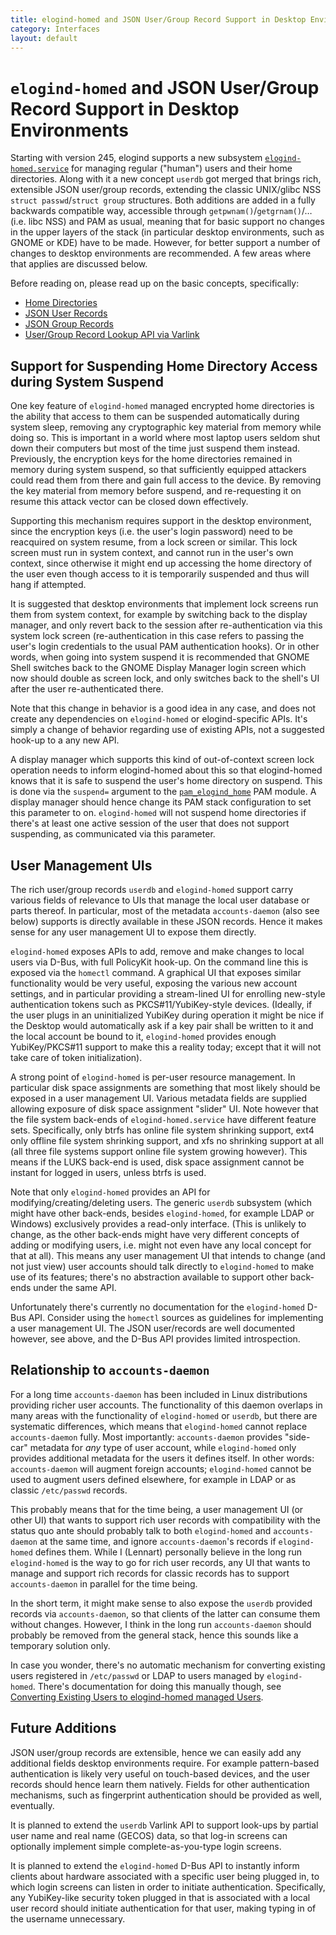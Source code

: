 ```yaml
---
title: elogind-homed and JSON User/Group Record Support in Desktop Environments
category: Interfaces
layout: default
---
```


# `elogind-homed` and JSON User/Group Record Support in Desktop Environments

Starting with version 245, elogind supports a new subsystem
[`elogind-homed.service`](https://www.freedesktop.org/software/elogind/man/elogind-homed.service.html)
for managing regular ("human") users and their home directories. Along with it
a new concept `userdb` got merged that brings rich, extensible JSON user/group
records, extending the classic UNIX/glibc NSS `struct passwd`/`struct group`
structures. Both additions are added in a fully backwards compatible way,
accessible through `getpwnam()`/`getgrnam()`/… (i.e. libc NSS) and PAM as
usual, meaning that for basic support no changes in the upper layers of the
stack (in particular desktop environments, such as GNOME or KDE) have to be
made. However, for better support a number of changes to desktop environments
are recommended. A few areas where that applies are discussed below.

Before reading on, please read up on the basic concepts, specifically:

* [Home Directories](https://elogind.io/HOME_DIRECTORY)
* [JSON User Records](https://elogind.io/USER_RECORD)
* [JSON Group Records](https://elogind.io/GROUP_RECORD)
* [User/Group Record Lookup API via Varlink](https://elogind.io/USER_GROUP_API)

## Support for Suspending Home Directory Access during System Suspend

One key feature of `elogind-homed` managed encrypted home directories is the
ability that access to them can be suspended automatically during system sleep,
removing any cryptographic key material from memory while doing so. This is
important in a world where most laptop users seldom shut down their computers
but most of the time just suspend them instead. Previously, the encryption keys
for the home directories remained in memory during system suspend, so that
sufficiently equipped attackers could read them from there and gain full access
to the device. By removing the key material from memory before suspend, and
re-requesting it on resume this attack vector can be closed down effectively.

Supporting this mechanism requires support in the desktop environment, since
the encryption keys (i.e. the user's login password) need to be reacquired on
system resume, from a lock screen or similar. This lock screen must run in
system context, and cannot run in the user's own context, since otherwise it
might end up accessing the home directory of the user even though access to it
is temporarily suspended and thus will hang if attempted.

It is suggested that desktop environments that implement lock screens run them
from system context, for example by switching back to the display manager, and
only revert back to the session after re-authentication via this system lock
screen (re-authentication in this case refers to passing the user's login
credentials to the usual PAM authentication hooks). Or in other words, when
going into system suspend it is recommended that GNOME Shell switches back to
the GNOME Display Manager login screen which now should double as screen lock,
and only switches back to the shell's UI after the user re-authenticated there.

Note that this change in behavior is a good idea in any case, and does not
create any dependencies on `elogind-homed` or elogind-specific APIs. It's
simply a change of behavior regarding use of existing APIs, not a suggested
hook-up to a any new API.

A display manager which supports this kind of out-of-context screen lock
operation needs to inform elogind-homed about this so that elogind-homed knows
that it is safe to suspend the user's home directory on suspend. This is done
via the `suspend=` argument to the
[`pam_elogind_home`](https://www.freedesktop.org/software/elogind/man/pam_elogind_home.html)
PAM module. A display manager should hence change its PAM stack configuration
to set this parameter to on. `elogind-homed` will not suspend home directories
if there's at least one active session of the user that does not support
suspending, as communicated via this parameter.

## User Management UIs

The rich user/group records `userdb` and `elogind-homed` support carry various
fields of relevance to UIs that manage the local user database or parts
thereof. In particular, most of the metadata `accounts-daemon` (also see below)
supports is directly available in these JSON records. Hence it makes sense for
any user management UI to expose them directly.

`elogind-homed` exposes APIs to add, remove and make changes to local users via
D-Bus, with full PolicyKit hook-up. On the command line this is exposed via the
`homectl` command. A graphical UI that exposes similar functionality would be
very useful, exposing the various new account settings, and in particular
providing a stream-lined UI for enrolling new-style authentication tokens such
as PKCS#11/YubiKey-style devices. (Ideally, if the user plugs in an
uninitialized YubiKey during operation it might be nice if the Desktop would
automatically ask if a key pair shall be written to it and the local account be
bound to it, `elogind-homed` provides enough YubiKey/PKCS#11 support to make
this a reality today; except that it will not take care of token
initialization).

A strong point of `elogind-homed` is per-user resource management. In
particular disk space assignments are something that most likely should be
exposed in a user management UI. Various metadata fields are supplied allowing
exposure of disk space assignment "slider" UI. Note however that the file system
back-ends of `elogind-homed.service` have different feature sets. Specifically,
only btrfs has online file system shrinking support, ext4 only offline file
system shrinking support, and xfs no shrinking support at all (all three file
systems support online file system growing however). This means if the LUKS
back-end is used, disk space assignment cannot be instant for logged in users,
unless btrfs is used.

Note that only `elogind-homed` provides an API for modifying/creating/deleting
users. The generic `userdb` subsystem (which might have other back-ends, besides
`elogind-homed`, for example LDAP or Windows) exclusively provides a read-only
interface. (This is unlikely to change, as the other back-ends might have very
different concepts of adding or modifying users, i.e. might not even have any
local concept for that at all). This means any user management UI that intends
to change (and not just view) user accounts should talk directly to
`elogind-homed` to make use of its features; there's no abstraction available
to support other back-ends under the same API.

Unfortunately there's currently no documentation for the `elogind-homed` D-Bus
API. Consider using the `homectl` sources as guidelines for implementing a user
management UI. The JSON user/records are well documented however, see above,
and the D-Bus API provides limited introspection.

## Relationship to `accounts-daemon`

For a long time `accounts-daemon` has been included in Linux distributions
providing richer user accounts. The functionality of this daemon overlaps in
many areas with the functionality of `elogind-homed` or `userdb`, but there are
systematic differences, which means that `elogind-homed` cannot replace
`accounts-daemon` fully. Most importantly: `accounts-daemon` provides
"side-car" metadata for *any* type of user account, while `elogind-homed` only
provides additional metadata for the users it defines itself.  In other words:
`accounts-daemon` will augment foreign accounts; `elogind-homed` cannot be used
to augment users defined elsewhere, for example in LDAP or as classic
`/etc/passwd` records.

This probably means that for the time being, a user management UI (or other UI)
that wants to support rich user records with compatibility with the status quo
ante should probably talk to both `elogind-homed` and `accounts-daemon` at the
same time, and ignore `accounts-daemon`'s records if `elogind-homed` defines
them. While I (Lennart) personally believe in the long run `elogind-homed` is
the way to go for rich user records, any UI that wants to manage and support
rich records for classic records has to support `accounts-daemon` in parallel
for the time being.

In the short term, it might make sense to also expose the `userdb` provided
records via `accounts-daemon`, so that clients of the latter can consume them
without changes. However, I think in the long run `accounts-daemon` should
probably be removed from the general stack, hence this sounds like a temporary
solution only.

In case you wonder, there's no automatic mechanism for converting existing
users registered in `/etc/passwd` or LDAP to users managed by
`elogind-homed`. There's documentation for doing this manually though, see
[Converting Existing Users to elogind-homed managed
Users](https://elogind.io/CONVERTING_TO_HOMED).

## Future Additions

JSON user/group records are extensible, hence we can easily add any additional
fields desktop environments require. For example pattern-based authentication
is likely very useful on touch-based devices, and the user records should hence
learn them natively. Fields for other authentication mechanisms, such as
fingerprint authentication should be provided as well, eventually.

It is planned to extend the `userdb` Varlink API to support look-ups by partial
user name and real name (GECOS) data, so that log-in screens can optionally
implement simple complete-as-you-type login screens.

It is planned to extend the `elogind-homed` D-Bus API to instantly inform clients
about hardware associated with a specific user being plugged in, to which login
screens can listen in order to initiate authentication. Specifically, any
YubiKey-like security token plugged in that is associated with a local user
record should initiate authentication for that user, making typing in of the
username unnecessary.
